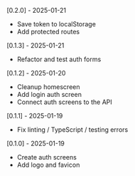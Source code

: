 [0.2.0] - 2025-01-21

- Save token to localStorage
- Add protected routes

[0.1.3] - 2025-01-21

- Refactor and test auth forms

[0.1.2] - 2025-01-20

- Cleanup homescreen
- Add login auth screen
- Connect auth screens to the API

[0.1.1] - 2025-01-19

- Fix linting / TypeScript / testing errors

[0.1.0] - 2025-01-19

- Create auth screens
- Add logo and favicon
